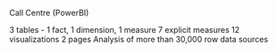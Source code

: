 Call Centre (PowerBI)


3 tables - 1 fact, 1 dimension, 1 measure
7 explicit measures
12 visualizations
2 pages
Analysis of more than 30,000 row data sources
